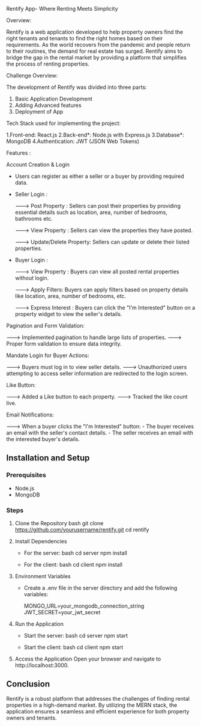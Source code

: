 Rentify App- Where Renting Meets Simplicity

Overview:

Rentify is a web application developed to help property owners find the right tenants and tenants to find the right homes based on their requirements. As the world recovers from the pandemic and people return to their routines, the demand for real estate has surged. Rentify aims to bridge the gap in the rental market by providing a platform that simplifies the process of renting properties.

Challenge Overview:

The development of Rentify was divided into three parts:

1. Basic Application Development
2. Adding Advanced features
3. Deployment of App 

Tech Stack used for implementing the project:

1.Front-end: React.js
2.Back-end*: Node.js with Express.js
3.Database*: MongoDB
4.Authentication: JWT (JSON Web Tokens)


Features :

Account Creation & Login
 
  * Users can register as either a seller or a buyer by providing required data.

  * Seller Login :
    
      ---> Post Property : Sellers can post their properties by providing essential details such as location, area, number of bedrooms, bathrooms etc.

      ---> View Property : Sellers can view the properties they have posted.

      ---> Update/Delete Property: Sellers can update or delete their listed properties.

  * Buyer Login :

      ---> View Property : Buyers can view all posted rental properties without login.

      ---> Apply Filters: Buyers can apply filters based on property details like location, area, number of bedrooms, etc.

      ---> Express Interest : Buyers can click the "I'm Interested" button on a property widget to view the seller's details.



Pagination and Form Validation:

  ---> Implemented pagination to handle large lists of properties.
  ---> Proper form validation to ensure data integrity.

Mandate Login for Buyer Actions:

 ---> Buyers must log in to view seller details.
 ---> Unauthorized users attempting to access seller information are redirected to the login screen.

Like Button:

 ---> Added a Like button to each property.
 ---> Tracked the like count live.

Email Notifications:

 ---> When a buyer clicks the "I'm Interested" button:
      - The buyer receives an email with the seller's contact details.
      - The seller receives an email with the interested buyer's details.

## Installation and Setup

### Prerequisites
- Node.js
- MongoDB

### Steps
1. Clone the Repository
    bash
    git clone https://github.com/yourusername/rentify.git
    cd rentify
    

2. Install Dependencies
    - For the server:
        bash
        cd server
        npm install
        
    - For the client:
        bash
        cd client
        npm install
        

3. Environment Variables
    - Create a .env file in the server directory and add the following variables:
        
        MONGO_URL=your_mongodb_connection_string
        JWT_SECRET=your_jwt_secret
        

4. Run the Application
    - Start the server:
        bash
        cd server
        npm start
        
    - Start the client:
        bash
        cd client
        npm start
        

5. Access the Application
    Open your browser and navigate to http://localhost:3000.


## Conclusion
Rentify is a robust platform that addresses the challenges of finding rental properties in a high-demand market. By utilizing the MERN stack, the application ensures a seamless and efficient experience for both property owners and tenants.